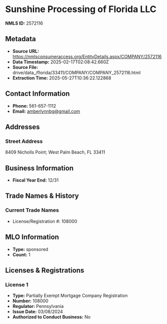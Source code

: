 # Sunshine Processing of Florida LLC

**NMLS ID:** 2572116

## Metadata
- **Source URL:** https://nmlsconsumeraccess.org/EntityDetails.aspx/COMPANY/2572116
- **Data Timestamp:** 2025-02-17T02:08:42.660Z
- **Source File:** drive/data_/florida/33411/COMPANY/COMPANY_2572116.html
- **Extraction Time:** 2025-05-27T10:36:22.122868

## Contact Information
- **Phone:** 561-657-1112
- **Email:** amberlynnbg@gmail.com

## Addresses
### Street Address
8409 Nicholls Point; West Palm Beach, FL 33411

## Business Information
- **Fiscal Year End:** 12/31

## Trade Names & History
### Current Trade Names
- License/Registration #: 108000

## MLO Information
- **Type:** sponsored
- **Count:** 1

## Licenses & Registrations

### License 1
- **Type:** Partially Exempt Mortgage Company Registration
- **Number:** 108000
- **Regulator:** Pennsylvania
- **Issue Date:** 03/08/2024
- **Authorized to Conduct Business:** No

